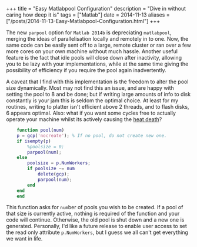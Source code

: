 +++
title = "Easy Matlabpool Configuration"
description = "Dive in without caring how deep it is"
tags = ["Matlab"]
date = 2014-11-13
aliases = ["/posts/2014-11-13-Easy-Matlabpool-Configuration.html"]
+++

The new `parpool` option for `Matlab 2014b` is depreciating `matlabpool`, merging the ideas of parallelisation locally and remotely in to one.
Now, the same code can be easily sent off to a large, remote cluster or ran over a few more cores on your own machine without much hassle.
Another useful feature is the fact that idle pools will close down after inactivity, allowing you to be lazy with your implementations, while at the same time giving the possibility of efficiency if you require the pool again inadvertently.

<!-- more -->

A caveat that I find with this implementation is the freedom to alter the pool size dynamically.
Most may not find this an issue, and are happy with setting the pool to 8 and be done; but if writing large amounts of info to disk constantly is your jam this is seldom the optimal choice.
At least for my routines, writing to platter isn't efficient above 2 threads, and to flash disks, 6 appears optimal.
Also: what if you want some cycles free to actually operate your machine whilst its actively causing the [heat death](https://en.wikipedia.org/wiki/Heat_death_of_the_universe)?

``` matlab
    function pool(num)
    p = gcp('nocreate'); % If no pool, do not create new one.
    if isempty(p)
        %poolsize = 0;
        parpool(num);
    else
        poolsize = p.NumWorkers;
        if poolsize ~= num
            delete(gcp);
            parpool(num);
        end
    end
    end
```

This function asks for `num`ber of pools you wish to be created.
If a pool of that size is currently active, nothing is required of the function and your code will continue.
Otherwise, the old pool is shut down and a new one is generated.
Personally, I'd like a future release to enable user access to set the read only attribute `p.NumWorkers`, but I guess we all can't get everything we want in life.
